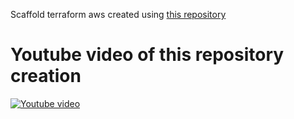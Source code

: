 Scaffold terraform aws created using [this repository](https://github.com/GuillaumeFalourd/formulas-aws)
	
# Youtube video of this repository creation

[![Youtube video](https://user-images.githubusercontent.com/22433243/118325022-38df6700-b4d9-11eb-860b-12131567474f.png)](https://www.youtube.com/watch?v=C3jYQBUf4Us)
